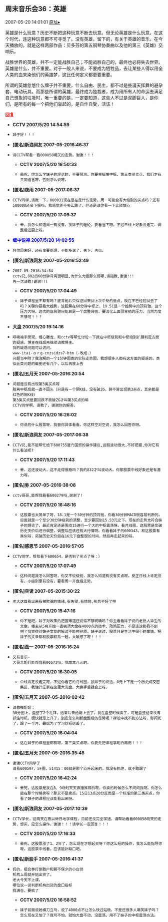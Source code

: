 ## 周末音乐会36：英雄
2007-05-20 14:01:01
[原址▸](http://www.fxgan.com/chan_time/2007_01_06/485.htm)



 


 英雄是什么玩意？历史不断把这种玩意不断去玩意。但无论英雄是什么玩意，在这个时代，连这种玩意都不可寻觅了。没有英雄，留下的，有关于英雄的音乐，在今天播放的，就是这样两部作品：贝多芬的第五钢琴协奏曲以及他的第三《英雄》交响乐。


 


 战胜世界的英雄，并不一定能战胜自己；不能战胜自己的，最终也必将失去世界。英雄是什么，并不重要。对于一般人来说，不要成为牺牲品，去让某些人得以用全人类的血来染他们的英雄梦，这比任何定义都更要重要。


 


 所谓的英雄忽悠什么牌子并不重要，什么自由、民主，都不过是些漫天挥舞的避孕套、电动玩具。而那些所谓的英雄，最终成为独裁者，成为用所有人的命运去满足自己想象的垃圾时，唯一重要的是，一定要知道，这些人不过是泥脚巨人，是你们，是所有的每一个把他们举起的，是自作自受，活该！


 





<font color='red'>**回复**</font>


- **CCTV 2007/5/20 14:54:59**
- ```
  妹子好！！！
  ```
- **[匿名]新浪网友 2007-05-2016:46:37**
- ```
  请CCTV帮看一看000858明天的走势。谢谢！！！
  ```
   - **CCTV 2007/5/20 16:50:33**
   - ```
     晕死，你怎么学妹子的理论的，不要预测。你要先搞懂中枢、第三类买卖点，我们才有共同语言呀，否则怎么说呀。
     ```
- **[匿名]夜雨 2007-05-2017:06:37**
- ```
  CCTV同学,请教一下，000931现在是在走什么走势，周一可能会有大级别的买点吗？还有580008还会下探吗，我感觉差不多止跌了，但还是请你看一下比较放心
  ```
   - **CCTV 2007/5/20 17:09:37**
   - ```
     晕，我怎么知道周一有没有，按妹子的理论，要看当下呀。不过日线上好象没走完，调整后还要上呀。
     ```
- **<font color='blue'>缠中说禅 2007/5/20 14:02:55</font>**
- ```
  各位周末好，还有事要处理，不能多说了，先下，再见。
  ```
- **[匿名]新浪网友 2007-05-2016:52:49**
- ```
  2007-05-2016:34:34
  cctv兄,802的60分钟背离很明显,为什么力度那么弱哪,请指教,谢谢!!!
  再一次请教!谢谢!!!
  ```
   - **CCTV 2007/5/20 17:04:49**
   - ```
     妹子课程里不都有吗？底背驰后只保证回来回上次中枢的低点，现在不已经拉回去了吗？关键你要看大趋势，这股票在60分钟中枢上，19.51是一个趋势中的顶背驰，这个压力大呀。这次的底背驰只能算是一个盘整背弛，要消化上面顶背弛的压力，当然力度不够啦！！！
     ```
- **大盘 2007/5/20 19:14:16**
- ```
  呼唤袖手旁观、缠心雕龙、和cctv等帮忙讨论一下我在中枢级别和中枢级别扩展判定方面的疑惑，博主在线后再继续请教博主。
  我的疑惑问题可以访问，
  www-itai-ｏｒg-cnzsidzs7-htm（-改成.）
  问题当中附了我注解的一个1分钟图表的实际走势图，我想很多人都有这方面的疑惑的。类似此类问题的截图还有几个，以后再放上去
  ```
- **[匿名]五月天 2007-05-2016:20:54**
- ```
  问题是没有出现第3类买点呀
  脱离中枢后就一直不回头（只是有一个阴K线，没有破ZG，算不算出现第3买点，其余都是红色的阳K线）
  第3类买点是要回跌不跌破ZG才叫第3买点的嘛
  CCTV同学啊，请教了，谢谢你的解答。
  ```
   - **CCTV 2007/5/20 16:26:02**
   - ```
     你说的什么股票呀，我替你具体看看。你这样空对空说，我怎么回答你呀。
     ```
- **[匿名]新浪网友 2007-05-2017:06:38**
- ```
  CCTV兄,能不能帮忙给下600755厦门国贸的操作建议,这股波动很大,不好把握,你对它有什么看法呢?
  ```
   - **CCTV 2007/5/20 17:11:43**
   - ```
     晕，这还波动大，这不走得很稳吗？我的832才叫波动大。你那股票中线好象还是有潜力呀。
     ```
- **[匿名]弥 2007-05-2016:38:08**
- ```
  cctv哥哥,能帮我看看600279吗,谢谢了!
  ```
   - **CCTV 2007/5/20 16:48:16**
   - ```
     这股票也太简单了呀，18.1是一个30分钟的顶背驰，你看30分钟MACD很容易判断的。后面就是一个至少30分钟级别的调整，至少要回到15.53元之下。现在的走势太符合妹子的理论了，最近肯定还是围绕15进行一个大的中枢震荡呀。看月线图，这股票是突破历史天价后进行调整，调整后应该还有大行情呀。你看看妹子的600343，和这股票有类似呀，突破历史天价后在16元下盘整很长时间，然后再走起来的呀。
     ```
- **[匿名]感恩节 2007-05-2016:57:05**
- ```
  CCTV同学，帮我看下600654，是否到了买点了呀：）
  ```
   - **CCTV 2007/5/20 17:07:49**
   - ```
     这种问题我怎么回答呀，你又不说级别，我怎么知道有没有买点呀。反正日线上肯定没有，小级别里有没有，要看周一开盘后走势。
     ```
- **[匿名]空读 2007-05-2015:30:22**
- ```
  老大这篇看出来有被欺骗的情绪,有失望,有愤怒,形势不好了吧
  ```
   - **CCTV 2007/5/20 15:47:16**
   - ```
     你不是吧，妹子对政策的把握难道还说得不够明确吗？你去看看妹子说的老熟人华生的文章，楼主从5月开始一直强调大盘在4000点的技术、政策压力，不是连这都看不到吧？我觉得对妹子文章的解读不能神经质。妹子说过，股票只是生活中很小的事情，把妹子的文章都和股票联系一起，太敏感了呀！！！
     ```
- **[匿名]蕊一 2007-05-2016:16:24**
- ```
  又有音乐~
  大哥大姐们能帮我看00573吗，我成本八元的。
  ```
   - **CCTV 2007/5/20 16:30:05**
   - ```
     中线肯定没走完呀，不过你看它的月线图，按妹子的说法，8元上下是一个历史成交密集区，我估计庄家在这里大洗盘、大换手后就会上呀。
     ```
- **[匿名]五月天 2007-05-2016:02:42**
- ```
  请教禅姐姐：
  30分图上，盘整了2个礼拜，结果后来给飑上去了，我在盘整时候卖了，可是盘整结束没有抓住时机，很快就是上升了，到底怎么判断盘整后的走势呢？禅论中找不到方法呀，郁闷死了，跟了一个月，最后为了学习炒短给丢了。
  ```
   - **CCTV 2007/5/20 16:04:04**
   - ```
     这在妹子的课程里都有呀，第三类买点呀，你要先把课程学明白再用！！！
     ```
- **[匿名]五月天 2007-05-2016:35:48**
- ```
  谢谢CCTV同学了
  请看600597，5F图，51415：00就是那个点升起来的，我没有抓住，就不敢跟了
  ```
   - **CCTV 2007/5/20 16:42:24**
   - ```
     晕死，这股票是我在8、9块时天天直播推荐的呀，你卖的时候怎么不问问我呀。你怎么能在那个时候卖呀？那又不是卖点。15日13点20分反而是一个标准的第三类买点，你看了妹子的课程应该能看出来呀。
     ```
- **[匿名]新浪网友 2007-05-2017:10:39**
- ```
  CCTV学长，这两天在夜以继日地学课程，目前还没完全学通，请帮助看看000858明天的走势，想买，应怎么操作。谢谢！！！请学长一定回复！！！
  ```
   - **CCTV 2007/5/20 17:16:33**
   - ```
     晕死，这股票涨了1、2年了，怎么现在才想起买呀？你这么短的操作，我怎么能指导你呀。这股票中线看，应该能补缺口吧。
     ```
- **[匿名]新股手 2007-05-2016:41:37**
- ```
  妈的，组合拳打倒散户和朝不保夕的小白领
  机构上周就开始出货了。
  老大今天不上课，
  哪位说一说判断机构出货的盘口指标
  我满仓，要疯了
  ```
   - **CCTV 2007/5/20 16:58:52**
   - ```
     妹子前面说她横刀立马，说了4000点不让怎么快过站稳，不是还很多人嘲笑妹子吗？怎么现在又怕了？我可不怕，就怕大盘不动，没震荡，用不了妹子的中枢震荡方法。
     ```
